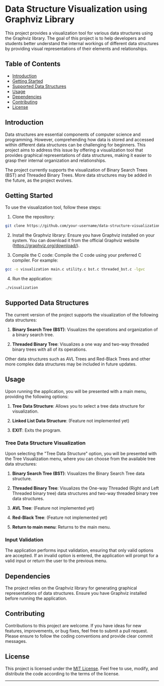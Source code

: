 # Data Structure Visualization using Graphviz Library

This project provides a visualization tool for various data structures using the Graphviz library. The goal of this project is to help developers and students better understand the internal workings of different data structures by providing visual representations of their elements and relationships.

## Table of Contents
- [Introduction](#introduction)
- [Getting Started](#getting-started)
- [Supported Data Structures](#supported-data-structures)
- [Usage](#usage)
- [Dependencies](#dependencies)
- [Contributing](#contributing)
- [License](#license)

## Introduction
Data structures are essential components of computer science and programming. However, comprehending how data is stored and accessed within different data structures can be challenging for beginners. This project aims to address this issue by offering a visualization tool that provides graphical representations of data structures, making it easier to grasp their internal organization and relationships.

The project currently supports the visualization of Binary Search Trees (BST) and Threaded Binary Trees. More data structures may be added in the future, as the project evolves.

## Getting Started
To use the visualization tool, follow these steps:

1. Clone the repository:
```bash
git clone https://github.com/your-username/data-structure-visualization.git
```
2. Install the Graphviz library:
Ensure you have Graphviz installed on your system. You can download it from the official Graphviz website (https://graphviz.org/download/).

3. Compile the C code:
Compile the C code using your preferred C compiler. For example:
```bash
gcc -o visualization main.c utility.c bst.c threaded_bst.c -lgvc
```

4. Run the application:
```bash
./visualization
```

## Supported Data Structures
The current version of the project supports the visualization of the following data structures:

1. **Binary Search Tree (BST)**: Visualizes the operations and organization of a binary search tree.

2. **Threaded Binary Tree**: Visualizes a one way and two-way threaded binary trees with all of its operations.

Other data structures such as AVL Trees and Red-Black Trees and other more complex data structures may be included in future updates.

## Usage
Upon running the application, you will be presented with a main menu, providing the following options:

1. **Tree Data Structure**: Allows you to select a tree data structure for visualization.

2. **Linked List Data Structure**: (Feature not implemented yet)

3. **EXIT**: Exits the program.

### Tree Data Structure Visualization
Upon selecting the "Tree Data Structure" option, you will be presented with the Tree Visualization menu, where you can choose from the available tree data structures:

1. **Binary Search Tree (BST)**: Visualizes the Binary Search Tree data structure.

2. **Threaded Binary Tree**: Visualizes the One-way Threaded (Right and Left Threaded binary tree) data structures and two-way threaded binary tree data structures.

3. **AVL Tree**: (Feature not implemented yet)

4. **Red-Black Tree**: (Feature not implemented yet)

5. **Return to main menu**: Returns to the main menu.

### Input Validation
The application performs input validation, ensuring that only valid options are accepted. If an invalid option is entered, the application will prompt for a valid input or return the user to the previous menu.

## Dependencies
The project relies on the Graphviz library for generating graphical representations of data structures. Ensure you have Graphviz installed before running the application.

## Contributing
Contributions to this project are welcome. If you have ideas for new features, improvements, or bug fixes, feel free to submit a pull request. Please ensure to follow the coding conventions and provide clear commit messages.

## License
This project is licensed under the [MIT License](LICENSE). Feel free to use, modify, and distribute the code according to the terms of the license.

---
